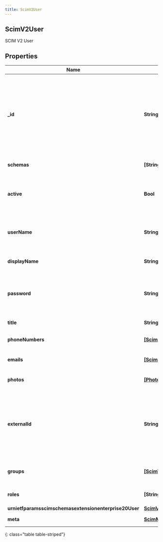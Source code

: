 ```yaml
---
title: ScimV2User
---
```

## ScimV2User
SCIM V2 User

## Properties

|Name | Type | Description | Notes|
|------------ | ------------- | ------------- | -------------|
| **_id** | **String** | The ID of the SCIM resource. Set by the service provider. caseExact is set to true. Mutability is set to readOnly. Returned is set to always. | [optional] |
| **schemas** | **[String]** | The list of supported schemas. | [optional] |
| **active** | **Bool** | Indicates whether the user&#39;s administrative status is active. | [optional] |
| **userName** | **String** | The user&#39;s PureCloud email address. Must be unique. | [optional] |
| **displayName** | **String** | The display name for the user. | [optional] |
| **password** | **String** | A new password for a PureCloud user. Does not return an existing password. | [optional] |
| **title** | **String** | The user&#39;s title. | [optional] |
| **phoneNumbers** | [**[ScimPhoneNumber]**](ScimPhoneNumber.html) | A list of the user&#39;s phone numbers. | [optional] |
| **emails** | [**[ScimEmail]**](ScimEmail.html) | A list of the user&#39;s email addresses. | [optional] |
| **photos** | [**[Photo]**](Photo.html) | A list of the user&#39;s photos. | [optional] |
| **externalId** | **String** | The external ID of the user. Set by the provisioning client. caseExact is set to true. mutability is set to readWrite. | [optional] |
| **groups** | [**[ScimV2GroupReference]**](ScimV2GroupReference.html) | A list of groups that the user is a member of. | [optional] |
| **roles** | **[String]** | A list of roles assigned to the user. | [optional] |
| **urnietfparamsscimschemasextensionenterprise20User** | [**ScimV2EnterpriseUser**](ScimV2EnterpriseUser.html) |  | [optional] |
| **meta** | [**ScimMetadata**](ScimMetadata.html) | Resource SCIM meta | [optional] |
{: class="table table-striped"}


